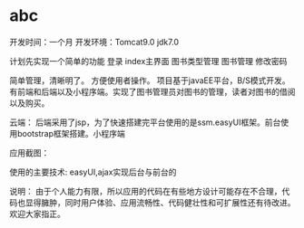 # abc

开发时间：一个月
开发环境：Tomcat9.0   jdk7.0

计划先实现一个简单的功能
登录
index主界面
图书类型管理
图书管理
修改密码

简单管理，清晰明了。 方便使用者操作。
项目基于javaEE平台，B/S模式开发。有前端和后端以及小程序端。实现了图书管理员对图书的管理，读者对图书的借阅以及购买。

云端：
后端采用了jsp，为了快速搭建完平台使用的是ssm.easyUI框架。前台使用bootstrap框架搭建。小程序端

应用截图：

使用的主要技术:
easyUI,ajax实现后台与前台的

说明：
由于个人能力有限，所以应用的代码在有些地方设计可能存在不合理，代码也显得臃肿，同时用户体验、应用流畅性、代码健壮性和可扩展性还有待改进。欢迎大家指正。
